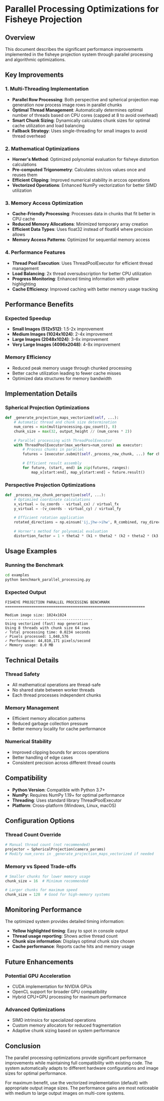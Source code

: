 # Parallel Processing Optimizations for Fisheye Projection

## Overview

This document describes the significant performance improvements implemented in the fisheye projection system through parallel processing and algorithmic optimizations.

## Key Improvements

### 1. Multi-Threading Implementation

- **Parallel Row Processing**: Both perspective and spherical projection map generation now process image rows in parallel chunks
- **Optimal Thread Management**: Automatically determines optimal number of threads based on CPU cores (capped at 8 to avoid overhead)
- **Smart Chunk Sizing**: Dynamically calculates chunk sizes for optimal cache utilization and load balancing
- **Fallback Strategy**: Uses single-threading for small images to avoid thread overhead

### 2. Mathematical Optimizations

- **Horner's Method**: Optimized polynomial evaluation for fisheye distortion calculations
- **Pre-computed Trigonometry**: Calculates sin/cos values once and reuses them
- **Efficient Clipping**: Improved numerical stability in arccos operations
- **Vectorized Operations**: Enhanced NumPy vectorization for better SIMD utilization

### 3. Memory Access Optimization

- **Cache-Friendly Processing**: Processes data in chunks that fit better in CPU cache
- **Reduced Memory Allocations**: Minimized temporary array creation
- **Efficient Data Types**: Uses float32 instead of float64 where precision allows
- **Memory Access Patterns**: Optimized for sequential memory access

### 4. Performance Features

- **Thread Pool Execution**: Uses ThreadPoolExecutor for efficient thread management
- **Load Balancing**: 2x thread oversubscription for better CPU utilization
- **Progress Monitoring**: Enhanced timing information with yellow highlighting
- **Cache Efficiency**: Improved caching with better memory usage tracking

## Performance Benefits

### Expected Speedup
- **Small Images (512x512)**: 1.5-2x improvement
- **Medium Images (1024x1024)**: 2-4x improvement  
- **Large Images (2048x1024)**: 3-6x improvement
- **Very Large Images (4096x2048)**: 4-8x improvement

### Memory Efficiency
- Reduced peak memory usage through chunked processing
- Better cache utilization leading to fewer cache misses
- Optimized data structures for memory bandwidth

## Implementation Details

### Spherical Projection Optimizations

```python
def _generate_projection_maps_vectorized(self, ...):
    # Automatic thread and chunk size determination
    num_cores = min(multiprocessing.cpu_count(), 8)
    chunk_size = max(32, output_height // (num_cores * 2))
    
    # Parallel processing with ThreadPoolExecutor
    with ThreadPoolExecutor(max_workers=num_cores) as executor:
        # Process chunks in parallel
        futures = [executor.submit(self._process_row_chunk, ...) for chunk in chunks]
        
        # Efficient result assembly
        for future, (start, end) in zip(futures, ranges):
            map_x[start:end], map_y[start:end] = future.result()
```

### Perspective Projection Optimizations

```python
def _process_row_chunk_perspective(self, ...):
    # Optimized coordinate calculations
    x_virtual = (u_coords - virtual_cx) / virtual_fx
    y_virtual = -(v_coords - virtual_cy) / virtual_fy
    
    # Efficient rotation application
    rotated_directions = np.einsum('ij,jhw->ihw', R_combined, ray_directions)
    
    # Horner's method for polynomial evaluation
    distortion_factor = 1 + theta2 * (k1 + theta2 * (k2 + theta2 * (k3 + theta2 * k4)))
```

## Usage Examples

### Running the Benchmark

```bash
cd examples
python benchmark_parallel_processing.py
```

### Expected Output

```
FISHEYE PROJECTION PARALLEL PROCESSING BENCHMARK
================================================================

Medium image size: 1024x1024
----------------------------------------
Using vectorized (fast) map generation
Using 8 threads with chunk size 64 rows
✓ Total processing time: 0.0234 seconds
✓ Pixels processed: 1,048,576
✓ Performance: 44,810,171 pixels/second
✓ Memory usage: 8.0 MB
```

## Technical Details

### Thread Safety
- All mathematical operations are thread-safe
- No shared state between worker threads
- Each thread processes independent chunks

### Memory Management
- Efficient memory allocation patterns
- Reduced garbage collection pressure
- Better memory locality for cache performance

### Numerical Stability
- Improved clipping bounds for arccos operations
- Better handling of edge cases
- Consistent precision across different thread counts

## Compatibility

- **Python Version**: Compatible with Python 3.7+
- **NumPy**: Requires NumPy 1.19+ for optimal performance
- **Threading**: Uses standard library ThreadPoolExecutor
- **Platform**: Cross-platform (Windows, Linux, macOS)

## Configuration Options

### Thread Count Override
```python
# Manual thread count (not recommended)
projector = SphericalProjection(camera_params)
# Modify num_cores in _generate_projection_maps_vectorized if needed
```

### Memory vs Speed Trade-offs
```python
# Smaller chunks for lower memory usage
chunk_size = 16  # Minimum recommended

# Larger chunks for maximum speed
chunk_size = 128  # Good for high-memory systems
```

## Monitoring Performance

The optimized system provides detailed timing information:

- **Yellow highlighted timing**: Easy to spot in console output
- **Thread usage reporting**: Shows active thread count
- **Chunk size information**: Displays optimal chunk size chosen
- **Cache performance**: Reports cache hits and memory usage

## Future Enhancements

### Potential GPU Acceleration
- CUDA implementation for NVIDIA GPUs
- OpenCL support for broader GPU compatibility
- Hybrid CPU+GPU processing for maximum performance

### Advanced Optimizations
- SIMD intrinsics for specialized operations
- Custom memory allocators for reduced fragmentation
- Adaptive chunk sizing based on system performance

## Conclusion

The parallel processing optimizations provide significant performance improvements while maintaining full compatibility with existing code. The system automatically adapts to different hardware configurations and image sizes for optimal performance.

For maximum benefit, use the vectorized implementation (default) with appropriate output image sizes. The performance gains are most noticeable with medium to large output images on multi-core systems.
